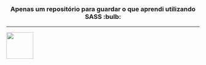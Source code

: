 <h3 align="center">Apenas um repositório para guardar o que aprendi utilizando SASS :bulb:</h3>

---

<img width="70px" height="70px" src="https://cdn.jsdelivr.net/gh/devicons/devicon@latest/icons/sass/sass-original.svg" />
          
